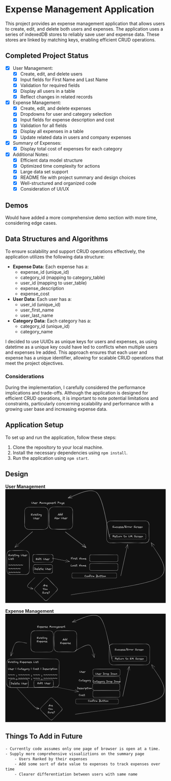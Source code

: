 # Expense Management Application

This project provides an expense management application that allows users to create, edit, and delete both users and expenses. The application uses a series of indexedDB stores to reliably save user and expense data. These stores are linked by matching keys, enabling efficient CRUD operations.

## Completed Project Status
- [x] User Management:
  - [x] Create, edit, and delete users
  - [x] Input fields for First Name and Last Name
  - [x] Validation for required fields
  - [x] Display all users in a table
  - [x] Reflect changes in related records

- [x] Expense Management:
  - [x] Create, edit, and delete expenses
  - [x] Dropdowns for user and category selection
  - [x] Input fields for expense description and cost
  - [x] Validation for all fields
  - [x] Display all expenses in a table
  - [x] Update related data in users and company expenses

- [x] Summary of Expenses:
  - [x] Display total cost of expenses for each category

- [x] Additional Notes:
  - [x] Efficient data model structure
  - [x] Optimized time complexity for actions
  - [x] Large data set support
  - [x] README file with project summary and design choices
  - [x] Well-structured and organized code
  - [x] Consideration of UI/UX

## Demos

Would have added a more comprehensive demo section with more time, considering edge cases.

## Data Structures and Algorithms

To ensure scalability and support CRUD operations effectively, the application utilizes the following data structure:

- **Expense Data:** Each expense has a:
    - expense_id (unique_id)
    - category_id (mapping to category_table)
    - user_id (mapping to user_table)
    - expense_description
    - expense_cost
- **User Data:** Each user has a:
    - user_id (unique_id)
    - user_first_name
    - user_last_name
- **Category Data:** Each category has a:
    - category_id (unique_id)
    - category_name

I decided to use UUIDs as unique keys for users and expenses, as using datetime as a unique key could have led to conflicts when multiple users and expenses Ire added. This approach ensures that each user and expense has a unique identifier, allowing for scalable CRUD operations that meet the project objectives.

### Considerations

During the implementation, I carefully considered the performance implications and trade-offs. Although the application is designed for efficient CRUD operations, it is important to note potential limitations and constraints, particularly concerning scalability and performance with a growing user base and increasing expense data.

## Application Setup

To set up and run the application, follow these steps:

1. Clone the repository to your local machine.
2. Install the necessary dependencies using `npm install`.
3. Run the application using `npm start`.

## Design

**User Management**
![User Management Design](./public/design_img/user_management_design.png)

**Expense Management**
![Expense Management Design](./public/design_img/expense_management_design.png)

## Things To Add in Future
    - Currently code assumes only one page of browser is open at a time.
    - Supply more comprehensive visualiztions on the summary page
        - Users Ranked by their expenses
        - Add some sort of date value to expenses to track expenses over time
        - Clearer differentiation between users with same name
